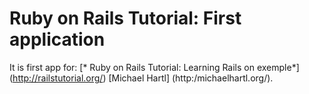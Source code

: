 # Ruby on Rails Tutorial: First application

It is first app for:
 [* Ruby on Rails Tutorial: Learning Rails on exemple*] (http://railstutorial.org/)
 [Michael Hartl] (http:/michaelhartl.org/).

